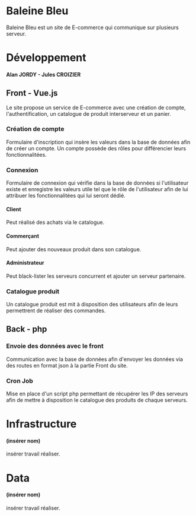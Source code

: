 # Baleine Bleu

Baleine Bleu est un site de E-commerce qui communique sur plusieurs serveur.



# Développement
#### Alan JORDY - Jules CROIZIER
## Front - Vue.js

Le site propose un service de E-commerce avec une création de compte, l'authentification, un catalogue de produit interserveur et un panier.

### Création de compte 
Formulaire d'inscription qui insère les valeurs dans la base de données afin de créer un compte. Un compte possède des rôles pour différencier leurs fonctionnalitées.

### Connexion 
Formulaire de connexion qui vérifie dans la base de données si l'utilisateur existe et enregistre les valeurs utile tel que le rôle de l'utilisateur afin de lui attribuer les fonctionnalitées qui lui seront dédié.

#### Client
Peut réalisé des achats via le catalogue.

#### Commerçant
Peut ajouter des nouveaux produit dans son catalogue.

#### Administrateur
Peut black-lister les serveurs concurrent et ajouter un serveur partenaire.

### Catalogue produit 
Un catalogue produit est mit à disposition des utilisateurs afin de leurs permettrent de réaliser des commandes.

## Back - php

### Envoie des données avec le front
Communication avec la base de données afin d'envoyer les données via des routes en format json à la partie Front du site.

### Cron Job
Mise en place d'un script php permettant de récupérer les IP des serveurs afin de mettre à disposition le catalogue des produits de chaque serveurs.

# Infrastructure
#### (insérer nom)
insérer travail réaliser.

# Data
#### (insérer nom)
insérer travail réaliser.
